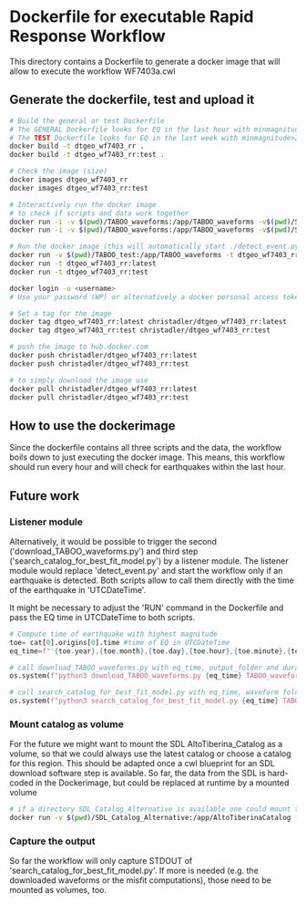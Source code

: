 # Dockerfile for executable Rapid Response Workflow

This directory contains a Dockerfile to generate a docker image
that will allow to execute the workflow WF7403a.cwl

## Generate the dockerfile, test and upload it

```bash
# Build the general or test Dockerfile
# The GENERAL Dockerfile looks for EQ in the last hour with minmagnitude>4
# The TEST Dockerfile looks for EQ in the last week with minmagnitude>2
docker build -t dtgeo_wf7403_rr .
docker build -t dtgeo_wf7403_rr:test .

# Check the image (size)
docker images dtgeo_wf7403_rr
docker images dtgeo_wf7403_rr:test

# Interactively run the docker image
# to check if scripts and data work together
docker run -i -v $(pwd)/TABOO_waveforms:/app/TABOO_waveforms -v$(pwd)/Scenario_Misfit:/app/Scenario_Misfit -t dtgeo_wf7403_rr:latest /bin/bash
docker run -i -v $(pwd)/TABOO_waveforms:/app/TABOO_waveforms -v$(pwd)/Scenario_Misfit:/app/Scenario_Misfit -t dtgeo_wf7403_rr:test /bin/bash

# Run the docker image (this will automatically start ./detect_event.py)
docker run -v $(pwd)/TABOO_test:/app/TABOO_waveforms -t dtgeo_wf7403_rr:test 
docker run -t dtgeo_wf7403_rr:latest
docker run -t dtgeo_wf7403_rr:test 

docker login -u <username>
# Use your password (WP) or alternatively a docker personal access token (PAT)

# Set a tag for the image
docker tag dtgeo_wf7403_rr:latest christadler/dtgeo_wf7403_rr:latest
docker tag dtgeo_wf7403_rr:test christadler/dtgeo_wf7403_rr:test

# push the image to hub.docker.com
docker push christadler/dtgeo_wf7403_rr:latest
docker push christadler/dtgeo_wf7403_rr:test

# to simply download the image use
docker pull christadler/dtgeo_wf7403_rr:latest
docker pull christadler/dtgeo_wf7403_rr:test
```

## How to use the dockerimage

Since the dockerfile contains all three scripts and the data, the workflow boils down to just executing the docker image. This means, this workflow should run every hour and will check for earthquakes within the last hour.

## Future work

### Listener module

Alternatively, it would be possible to trigger the second ('download_TABOO_waveforms.py') and third step ('search_catalog_for_best_fit_model.py') by a listener module. The listener module would replace 'detect_event.py' and start the workflow only if an earthquake is detected. Both scripts allow to call them directly with the time of the earthquake in 'UTCDateTime'.

It might be necessary to adjust the 'RUN' command in the Dockerfile and pass the EQ time in UTCDateTime to both scripts.

```python
# Compute time of earthquake with highest magnitude
toe= cat[0].origins[0].time #time of EQ in UTCDateTime
eq_time=f"'{toe.year},{toe.month},{toe.day},{toe.hour},{toe.minute},{toe.second}'"

# call download_TABOO_waveforms.py with eq_time, output_folder and duration
os.system(f"python3 download_TABOO_waveforms.py {eq_time} TABOO_waveforms 60 ")

# call search_catalog_for_best_fit_model.py with eq_time, waveform folder and catalog
os.system(f"python3 search_catalog_for_best_fit_model.py {eq_time} TABOO_waveforms AltoTiberinaCatalog ")
```

### Mount catalog as volume

For the future we might want to mount the SDL AltoTiberina\_Catalog as a volume, so that we could always use the latest catalog or choose a catalog for this region. This should be adapted once a cwl blueprint for an SDL download software step is available. So far, the data from the SDL is hard-coded in the Dockerimage, but could be replaced at runtime by a mounted volume

```bash
# if a directory SDL_Catalog_Alternative is available one could mount the catalog as
docker run -v $(pwd)/SDL_Catalog_Alternative:/app/AltoTiberinaCatalog -v $(pwd)/TABOO_test:/app/TABOO_waveforms -t dtgeo_wf7403_rr:latest
```

### Capture the output

So far the workflow will only capture STDOUT of 'search_catalog_for_best_fit_model.py'. If more is needed (e.g. the downloaded waveforms or the misfit computations), those need to be mounted as volumes, too.
